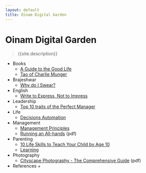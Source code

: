 ```yaml
---
layout: default
title: Oinam Digital Garden
---
```


<h1 class="title">Oinam Digital Garden</h1>

<p>
  <blockquote>{{site.description}}</blockquote>
</p>

- Books
  + [A Guide to the Good Life](/books/a-guide-to-the-good-life/)
  + [Tao of Charlie Munger](/books/tao-of-charlie-munger/)
- Brajeshwar
  + [Why do I Swear?](/brajeshwar/why-do-i-swear/)
- English
  + [Write to Express, Not to Impress](/english/write-to-express-not-to-impress/)
- Leadership
  + [Top 10 traits of the Perfect Manager](/leadership/top-10-traits-of-the-perfect-leader/)
- Life
  + [Decisions Automation](/life/decisions-automation/)
- Management
  + [Management Principles](/management/management-principles)
  + [Running an All-hands](/management/running-an-all-hands.pdf) (pdf)
- Parenting
  + [10 Life Skills to Teach Your Child by Age 10](/parenting/10-life-skills-to-teach-your-child-by-age-10/)
  + [Learning](/parenting/learning/)
- Photography
  + [Cityscape Photography - The Comprehensive Guide](/photography/cityscape-photography-guide.pdf) (pdf)
- References
  + 
